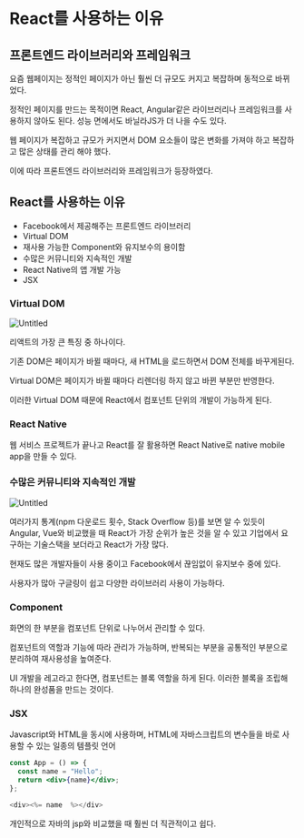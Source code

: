 # React를 사용하는 이유

## 프론트엔드 라이브러리와 프레임워크

요즘 웹페이지는 정적인 페이지가 아닌 훨씬 더 규모도 커지고 복잡하며 동적으로 바뀌었다.

정적인 페이지를 만드는 목적이면 React, Angular같은 라이브러리나 프레임워크를 사용하지 않아도 된다. 성능 면에서도 바닐라JS가 더 나을 수도 있다.

웹 페이지가 복잡하고 규모가 커지면서 DOM 요소들이 많은 변화를 가져야 하고 복잡하고 많은 상태를 관리 해야 했다.

이에 따라 프론트엔드 라이브러리와 프레임워크가 등장하였다.

## React를 사용하는 이유

- Facebook에서 제공해주는 프론트엔드 라이브러리
- Virtual DOM
- 재사용 가능한 Component와 유지보수의 용이함
- 수많은 커뮤니티와 지속적인 개발
- React Native의 앱 개발 가능
- JSX

### Virtual DOM

![Untitled](https://s3.us-west-2.amazonaws.com/secure.notion-static.com/430094b3-eba2-4e27-a612-978dbc85c57b/Untitled.png?X-Amz-Algorithm=AWS4-HMAC-SHA256&X-Amz-Content-Sha256=UNSIGNED-PAYLOAD&X-Amz-Credential=AKIAT73L2G45EIPT3X45%2F20220726%2Fus-west-2%2Fs3%2Faws4_request&X-Amz-Date=20220726T110257Z&X-Amz-Expires=86400&X-Amz-Signature=17ba665b4afc34bdb7afdf088c241167c6d7383f99c0f267c4b574f37668f4e2&X-Amz-SignedHeaders=host&response-content-disposition=filename%20%3D%22Untitled.png%22&x-id=GetObject)

리액트의 가장 큰 특징 중 하나이다.

기존 DOM은 페이지가 바뀔 때마다, 새 HTML을 로드하면서 DOM 전체를 바꾸게된다.

Virtual DOM은 페이지가 바뀔 때마다 리렌더링 하지 않고 바뀐 부분만 반영한다.

이러한 Virtual DOM 때문에 React에서 컴포넌트 단위의 개발이 가능하게 된다.

### React Native

웹 서비스 프로젝트가 끝나고 React를 잘 활용하면 React Native로 native mobile app을 만들 수 있다.

### 수많은 커뮤니티와 지속적인 개발

![Untitled](https://s3.us-west-2.amazonaws.com/secure.notion-static.com/cedfd195-adcf-43c6-818a-137c02445c6c/Untitled.png?X-Amz-Algorithm=AWS4-HMAC-SHA256&X-Amz-Content-Sha256=UNSIGNED-PAYLOAD&X-Amz-Credential=AKIAT73L2G45EIPT3X45%2F20220726%2Fus-west-2%2Fs3%2Faws4_request&X-Amz-Date=20220726T110307Z&X-Amz-Expires=86400&X-Amz-Signature=df016b64abda7a262a2032402b69ce93de91e353cb4c37cba7ea5c5c29993d4e&X-Amz-SignedHeaders=host&response-content-disposition=filename%20%3D%22Untitled.png%22&x-id=GetObject)

여러가지 통계(npm 다운로드 횟수, Stack Overflow 등)를 보면 알 수 있듯이 Angular, Vue와 비교했을 때 React가 가장 순위가 높은 것을 알 수 있고 기업에서 요구하는 기술스택을 보더라고 React가 가장 많다.

현재도 많은 개발자들이 사용 중이고 Facebook에서 끊임없이 유지보수 중에 있다.

사용자가 많아 구글링이 쉽고 다양한 라이브러리 사용이 가능하다.

### Component

화면의 한 부분을 컴포넌트 단위로 나누어서 관리할 수 있다.

컴포넌트의 역할과 기능에 따라 관리가 가능하며, 반복되는 부분을 공통적인 부분으로 분리하여 재사용성을 높여준다.

UI 개발을 레고라고 한다면, 컴포넌트는 블록 역할을 하게 된다. 이러한 블록을 조립해 하나의 완성품을 만드는 것이다.

### JSX

Javascript와 HTML을 동시에 사용하며, HTML에 자바스크립트의 변수들을 바로 사용할 수 있는 일종의 템플릿 언어

```jsx
const App = () => {
  const name = "Hello";
  return <div>{name}</div>;
};
```

```java
<div><%= name  %></div>
```

개인적으로 자바의 jsp와 비교했을 때 훨씬 더 직관적이고 쉽다.
